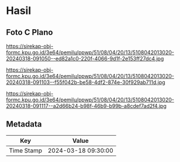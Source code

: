 # Hasil

## Foto C Plano

https://sirekap-obj-formc.kpu.go.id/3e64/pemilu/ppwp/51/08/04/20/13/5108042013020-20240318-091050--ed82a1c0-220f-4066-9d1f-2e153ff27dc4.jpg

https://sirekap-obj-formc.kpu.go.id/3e64/pemilu/ppwp/51/08/04/20/13/5108042013020-20240318-091103--f55f042b-be58-4df2-874e-30f929ab711d.jpg

https://sirekap-obj-formc.kpu.go.id/3e64/pemilu/ppwp/51/08/04/20/13/5108042013020-20240318-091117--a2d66b24-b98f-46b9-b99b-a8cdef7ad2f4.jpg


## Metadata

| Key        | Value               |
| ---------- | ------------------- |
| Time Stamp | 2024-03-18 09:30:00 |



